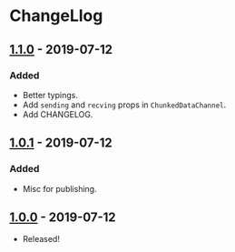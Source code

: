 # ChangeLlog

## [1.1.0] - 2019-07-12

### Added

- Better typings.
- Add `sending` and `recving` props in `ChunkedDataChannel`.
- Add CHANGELOG.

## [1.0.1] - 2019-07-12

### Added

- Misc for publishing.

## [1.0.0] - 2019-07-12

- Released!

[1.1.0]: https://github.com/leader22/enhanced-datachannel/releases/tag/v1.1.0
[1.0.1]: https://github.com/leader22/enhanced-datachannel/releases/tag/v1.0.1
[1.0.0]: https://github.com/leader22/enhanced-datachannel/releases/tag/v1.0.0
